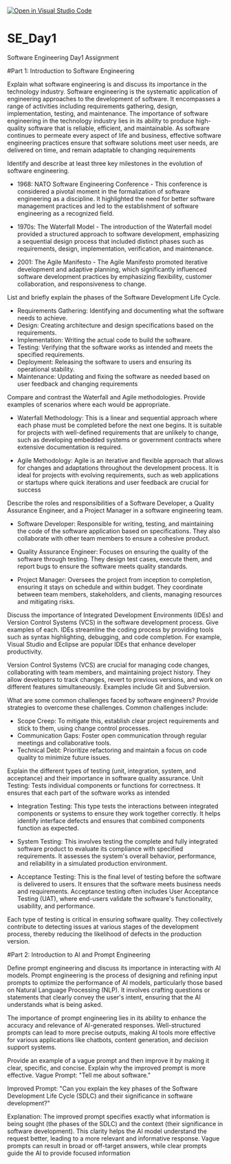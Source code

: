 [![Open in Visual Studio Code](https://classroom.github.com/assets/open-in-vscode-2e0aaae1b6195c2367325f4f02e2d04e9abb55f0b24a779b69b11b9e10269abc.svg)](https://classroom.github.com/online_ide?assignment_repo_id=15566910&assignment_repo_type=AssignmentRepo)
# SE_Day1
Software Engineering Day1 Assignment

#Part 1: Introduction to Software Engineering

Explain what software engineering is and discuss its importance in the technology industry.
Software engineering is the systematic application of engineering approaches to the development of software. It encompasses a range of activities including requirements gathering, design, implementation, testing, and maintenance. The importance of software engineering in the technology industry lies in its ability to produce high-quality software that is reliable, efficient, and maintainable. As software continues to permeate every aspect of life and business, effective software engineering practices ensure that software solutions meet user needs, are delivered on time, and remain adaptable to changing requirements

Identify and describe at least three key milestones in the evolution of software engineering.
- 1968: NATO Software Engineering Conference - This conference is considered a pivotal moment in the formalization of software engineering as a discipline. It highlighted the need for better software management practices and led to the establishment of software engineering as a recognized field.
  
- 1970s: The Waterfall Model - The introduction of the Waterfall model provided a structured approach to software development, emphasizing a sequential design process that included distinct phases such as requirements, design, implementation, verification, and maintenance.
  
- 2001: The Agile Manifesto - The Agile Manifesto promoted iterative development and adaptive planning, which significantly influenced software development practices by emphasizing flexibility, customer collaboration, and responsiveness to change.

List and briefly explain the phases of the Software Development Life Cycle.
- Requirements Gathering: Identifying and documenting what the software needs to achieve.
- Design: Creating architecture and design specifications based on the requirements.
- Implementation: Writing the actual code to build the software.
- Testing: Verifying that the software works as intended and meets the specified requirements.
- Deployment: Releasing the software to users and ensuring its operational stability.
- Maintenance: Updating and fixing the software as needed based on user feedback and changing requirements

Compare and contrast the Waterfall and Agile methodologies. Provide examples of scenarios where each would be appropriate.
- Waterfall Methodology: This is a linear and sequential approach where each phase must be completed before the next one begins. It is suitable for projects with well-defined requirements that are unlikely to change, such as developing embedded systems or government contracts where extensive documentation is required.

- Agile Methodology: Agile is an iterative and flexible approach that allows for changes and adaptations throughout the development process. It is ideal for projects with evolving requirements, such as web applications or startups where quick iterations and user feedback are crucial for success

Describe the roles and responsibilities of a Software Developer, a Quality Assurance Engineer, and a Project Manager in a software engineering team.
- Software Developer: Responsible for writing, testing, and maintaining the code of the software application based on specifications. They also collaborate with other team members to ensure a cohesive product.

- Quality Assurance Engineer: Focuses on ensuring the quality of the software through testing. They design test cases, execute them, and report bugs to ensure the software meets quality standards.

- Project Manager: Oversees the project from inception to completion, ensuring it stays on schedule and within budget. They coordinate between team members, stakeholders, and clients, managing resources and mitigating risks.


Discuss the importance of Integrated Development Environments (IDEs) and Version Control Systems (VCS) in the software development process. Give examples of each.
IDEs streamline the coding process by providing tools such as syntax highlighting, debugging, and code completion. For example, Visual Studio and Eclipse are popular IDEs that enhance developer productivity.

Version Control Systems (VCS) are crucial for managing code changes, collaborating with team members, and maintaining project history. They allow developers to track changes, revert to previous versions, and work on different features simultaneously. Examples include Git and Subversion.


What are some common challenges faced by software engineers? Provide strategies to overcome these challenges.
Common challenges include:

- Scope Creep: To mitigate this, establish clear project requirements and stick to them, using change control processes.
- Communication Gaps: Foster open communication through regular meetings and collaborative tools.
- Technical Debt: Prioritize refactoring and maintain a focus on code quality to minimize future issues.

Explain the different types of testing (unit, integration, system, and acceptance) and their importance in software quality assurance.
 Unit Testing: Tests individual components or functions for correctness. It ensures that each part of the software works as intended
 - Integration Testing: This type tests the interactions between integrated components or systems to ensure they work together correctly. It helps identify interface defects and ensures that combined components function as expected.

- System Testing: This involves testing the complete and fully integrated software product to evaluate its compliance with specified requirements. It assesses the system's overall behavior, performance, and reliability in a simulated production environment.

- Acceptance Testing: This is the final level of testing before the software is delivered to users. It ensures that the software meets business needs and requirements. Acceptance testing often includes User Acceptance Testing (UAT), where end-users validate the software's functionality, usability, and performance.

Each type of testing is critical in ensuring software quality. They collectively contribute to detecting issues at various stages of the development process, thereby reducing the likelihood of defects in the production version.


#Part 2: Introduction to AI and Prompt Engineering


Define prompt engineering and discuss its importance in interacting with AI models.
Prompt engineering is the process of designing and refining input prompts to optimize the performance of AI models, particularly those based on Natural Language Processing (NLP). It involves crafting questions or statements that clearly convey the user's intent, ensuring that the AI understands what is being asked.

The importance of prompt engineering lies in its ability to enhance the accuracy and relevance of AI-generated responses. Well-structured prompts can lead to more precise outputs, making AI tools more effective for various applications like chatbots, content generation, and decision support systems.

Provide an example of a vague prompt and then improve it by making it clear, specific, and concise. Explain why the improved prompt is more effective.
Vague Prompt: "Tell me about software."

Improved Prompt: "Can you explain the key phases of the Software Development Life Cycle (SDLC) and their significance in software development?"

Explanation: The improved prompt specifies exactly what information is being sought (the phases of the SDLC) and the context (their significance in software development). This clarity helps the AI model understand the request better, leading to a more relevant and informative response. Vague prompts can result in broad or off-target answers, while clear prompts guide the AI to provide focused information
